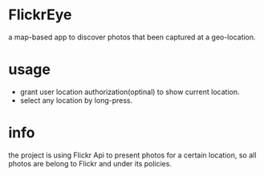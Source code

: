 # FlickrEye
a map-based app to discover photos that been captured at a geo-location.

# usage
* grant user location authorization(optinal) to show current location.
* select any location by long-press.

# info
the project is using Flickr Api to present photos for a certain location, so all photos are belong to Flickr and under its policies.
